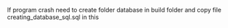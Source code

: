 If program crash need to create folder database in build folder and copy file creating_database_sql.sql in this